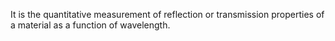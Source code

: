 It is the quantitative measurement of reflection or transmission properties of a material as a function of wavelength.
